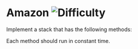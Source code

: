 # Amazon ![Difficulty](https://img.shields.io/badge/-EASY-green)
	
Implement a stack that has the following methods:
	





	
Each method should run in constant time.
	

